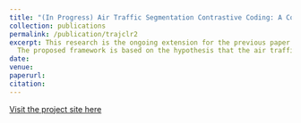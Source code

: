 ```yaml
---
title: "(In Progress) Air Traffic Segmentation Contrastive Coding: A Contrastive Representation Learning Framework for Air Traffic Trajectory Data"
collection: publications
permalink: /publication/trajclr2
excerpt: This research is the ongoing extension for the previous paper. We propose a contrastive representation learning framework dedicated for air traffic trajectory data. 
  The proposed framework is based on the hypothesis that the air traffic trajectory data can be segmented into several segments. The representation in each segment are maximized to be similar to each other and dissimilar to the representation in other segments.
date: 
venue: 
paperurl: 
citation: 
---
```

[Visit the project site here](http://petchthwr.github.io/files/EuroGNC_paper.pdf)